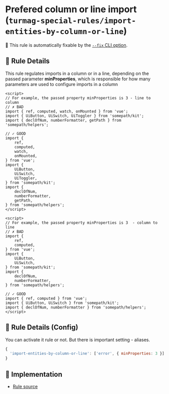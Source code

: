 # Prefered column or line import (`turmag-special-rules/import-entities-by-column-or-line`)

🔧 This rule is automatically fixable by the [`--fix` CLI option](https://eslint.org/docs/latest/user-guide/command-line-interface#--fix).

<!-- end auto-generated rule header -->

## 📖 Rule Details

This rule regulates imports in a column or in a line, depending on the passed parameter **minProperties**, which is responsible for how many parameters are used to configure imports in a column

```vue
<script>
// For example, the passed property minProperties is 3 - line to column
// ✗ BAD
import { ref, computed, watch, onMounted } from 'vue';
import { UiButton, UiSwitch, UiToggler } from 'somepath/kit';
import { declOfNum, numberFormatter, getPath } from 'somepath/helpers';

// ✓ GOOD
import {
    ref,
    computed,
    watch,
    onMounted,
} from 'vue';
import {
    UiButton,
    UiSwitch,
    UiToggler,
} from 'somepath/kit';
import {
    declOfNum,
    numberFormatter,
    getPath,
} from 'somepath/helpers';
</script>
```

```vue
<script>
// For example, the passed property minProperties is 3  - column to line
// ✗ BAD
import {
    ref,
    computed,
} from 'vue';
import {
    UiButton,
    UiSwitch,
} from 'somepath/kit';
import {
    declOfNum,
    numberFormatter,
} from 'somepath/helpers';

// ✓ GOOD
import { ref, computed } from 'vue';
import { UiButton, UiSwitch } from 'somepath/kit';
import { declOfNum, numberFormatter } from 'somepath/helpers';
</script>
```

## 🔧 Rule Details (Config)
You can activate it rule or not.
But there is important setting - aliases.


```js
{
  'import-entities-by-column-or-line': ['error', { minProperties: 3 }]
}
```

## 🔎 Implementation

- [Rule source](../../lib/rules/import-entities-by-column-or-line.js)